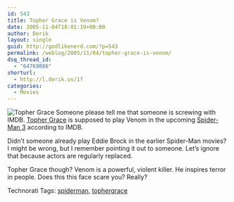 ```yaml
---
id: 543
title: Topher Grace is Venom?
date: 2005-11-04T18:01:19+00:00
author: Derik
layout: single
guid: http://godlikenerd.com/?p=543
permalink: /weblog/2005/11/04/topher-grace-is-venom/
dsq_thread_id:
  - "64769886"
shorturl:
  - http://l.derik.us/1f
categories:
  - Movies
---
```

<span class="float-left"><img src="http://static.flickr.com/2/3779052_e807c110a4_m_d.jpg" alt="Topher Grace" /></span> Someone please tell me that someone is screwing with IMDB. [Topher Grace](http://imdb.com/name/nm0333410/) is supposed to play Venom in the upcoming [Spider-Man 3](http://imdb.com/title/tt0413300/) according to IMDB.

Didn&#8217;t someone already play Eddie Brock in the earlier Spider-Man movies? I might be wrong, but I remember pointing it out to someone. Let&#8217;s ignore that because actors are regularly replaced.

Topher Grace though? Venom is a powerful, violent killer. He inspires terror in people. Does this this face scare you? Really?

<!-- Technorati Tags Start -->

Technorati Tags: <a href="http://technorati.com/tag/spiderman" rel="tag">spiderman</a>, <a href="http://technorati.com/tag/tophergrace" rel="tag">tophergrace</a> 

<!-- Technorati Tags End -->